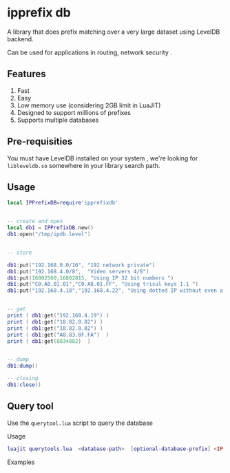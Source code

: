 ipprefix db 
==================

A library that does prefix matching over a very large dataset using LevelDB backend. 

Can be used for applications in routing, network security . 

Features
----

1. Fast
2. Easy
3. Low memory use (considering 2GB limit in LuaJIT) 
4. Designed to support millions of prefixes 
4. Supports multiple databases 


Pre-requisities
-----

You must have LevelDB installed on your system , we're looking for `libleveldb.so` somewhere in your library search path. 

## Usage

````lua 
local IPPrefixDB=require'ipprefixdb'


-- create and open 
local db1 = IPPrefixDB.new()
db1:open("/tmp/ipdb.level")


-- store 

db1:put("192.168.0.0/16", "192 network private") 
db1:put("192.168.4.0/8",  "Video servers 4/8") 
db1:put(16802560,16802815, "Using IP 32 bit numbers ")
db1:put("C0.A8.01.01","C0.A8.01.FF", "Using trisul keys 1.1 ")
db1:put("192.168.4.18","192.168.4.22", "Using dotted IP without even a proper subnet ")


-- get 
print ( db1:get("192.168.4.19") )
print ( db1:get("18.82.8.82") )
print ( db1:get("18.82.8.82") )
print ( db1:get("A8.83.8F.FA")  )
print ( db1:get(8834882)  )


-- dump
db1:dump()

-- closing 
db1:close()

````

## Query tool

Use the `querytool.lua` script to query the database 


Usage 
````lua
luajit querytools.lua  <database-path>  [optional-database-prefix] <IP Address>
````

Examples 



